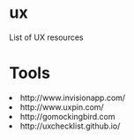 # ux
List of UX resources
# Tools
<li>http://www.invisionapp.com/</li> 
<li>http://www.uxpin.com/</li>
<li>http://gomockingbird.com</li>
<li>http://uxchecklist.github.io/</li>
